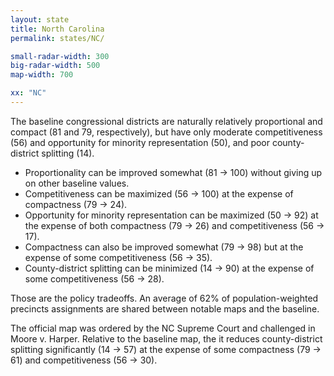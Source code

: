 ```yaml
---
layout: state
title: North Carolina
permalink: states/NC/

small-radar-width: 300
big-radar-width: 500
map-width: 700

xx: "NC"
---
```


The baseline congressional districts are naturally relatively proportional and compact (81 and 79, respectively),
but have only moderate competitiveness (56) and opportunity for minority representation (50), and poor county-district splitting (14).

- Proportionality can be improved somewhat (81 &#x2192; 100) without giving up on other baseline values. 
- Competitiveness can be maximized (56 &#x2192; 100) at the expense of compactness (79 &#x2192; 24).
- Opportunity for minority representation can be maximized (50 &#x2192; 92) at the expense of both compactness (79 &#x2192; 26) and competitiveness (56 &#x2192; 17).
- Compactness can also be improved somewhat (79 &#x2192; 98) but at the expense of some competitiveness (56 &#x2192; 35).
- County-district splitting can be minimized (14 &#x2192; 90) at the expense of some competitiveness (56 &#x2192; 28).

Those are the policy tradeoffs.
An average of 62% of population-weighted precincts assignments are shared between notable maps and the baseline.

The official map was ordered by the NC Supreme Court and challenged in Moore v. Harper.
Relative to the baseline map, 
the it reduces county-district splitting significantly (14 &#x2192; 57) 
at the expense of some compactness (79 &#x2192; 61) and
competitiveness (56 &#x2192; 30).